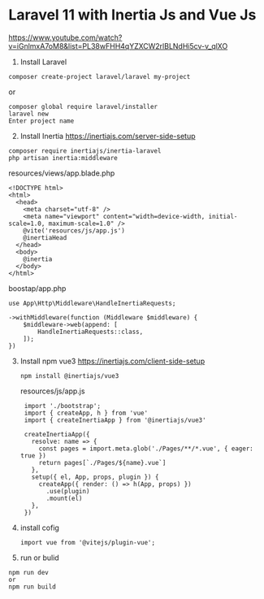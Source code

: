 # Laravel 11 with Inertia Js and Vue Js
https://www.youtube.com/watch?v=iGnlmxA7oM8&list=PL38wFHH4qYZXCW2rlBLNdHi5cv-v_qlXO


1. Install Laravel
  ```
  composer create-project laravel/laravel my-project
  ```
  or
  ```
  composer global require laravel/installer
  laravel new
  Enter project name
  ```

2. Install Inertia
  https://inertiajs.com/server-side-setup
  ```
  composer require inertiajs/inertia-laravel
  php artisan inertia:middleware
  ```

  resources/views/app.blade.php
  ```
  <!DOCTYPE html>
  <html>
    <head>
      <meta charset="utf-8" />
      <meta name="viewport" content="width=device-width, initial-scale=1.0, maximum-scale=1.0" />
      @vite('resources/js/app.js')
      @inertiaHead
    </head>
    <body>
      @inertia
    </body>
  </html>
  ```

  boostap/app.php
  ```
  use App\Http\Middleware\HandleInertiaRequests;

  ->withMiddleware(function (Middleware $middleware) {
      $middleware->web(append: [
          HandleInertiaRequests::class,
      ]);
  })
  ```

3. Install npm vue3
   https://inertiajs.com/client-side-setup
   ```
   npm install @inertiajs/vue3
   ```

   resources/js/app.js
   ```
    import './bootstrap';
    import { createApp, h } from 'vue'
    import { createInertiaApp } from '@inertiajs/vue3'
    
    createInertiaApp({
      resolve: name => {
        const pages = import.meta.glob('./Pages/**/*.vue', { eager: true })
        return pages[`./Pages/${name}.vue`]
      },
      setup({ el, App, props, plugin }) {
        createApp({ render: () => h(App, props) })
          .use(plugin)
          .mount(el)
      },
    })
   ```

4. install cofig 
    ```
    import vue from '@vitejs/plugin-vue';
    ```

5. run or bulid
  ```
  npm run dev
  or
  npm run build
  ```

   

